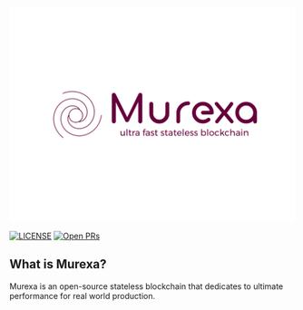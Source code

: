 ![](docs/logo_with_text.png)

[![LICENSE](https://img.shields.io/github/license/murexa-labs/murexa)](https://github.com/murexa-labs/murexa/blob/main/LICENSE)
[![Open PRs](https://img.shields.io/github/issues-pr/murexa-labs/murexa)](https://github.com/murexa-labs/murexa/pulls)


## What is Murexa?

Murexa is an open-source stateless blockchain that dedicates to ultimate performance for real world production.
